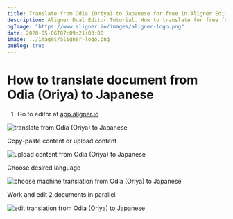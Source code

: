 ```yaml
---
title: Translate from Odia (Oriya) to Japanese for free in Aligner Editor
description: Aligner Dual Editor Tutorial. How to translate for free from Odia (Oriya) to Japanese. Aligner is multilingual document management platform. 
ogImage: "https://www.aligner.io/images/aligner-logo.png"
date: 2020-05-06T07:09:21+03:00
image: ../images/aligner-logo.png
onBlog: true
---
```


# How to translate document from Odia (Oriya) to Japanese

1. Go to editor at [app.aligner.io](https://app.aligner.io "Aligner App web page")

![translate from Odia (Oriya) to Japanese](../aligner-blank-editor.png "translate from Odia (Oriya) to Japanese")

Copy-paste content or upload content

![upload content from Odia (Oriya) to Japanese](../aligner-uploaded-document.png "upload content from Odia (Oriya) to Japanese")

Choose desired language

![choose machine translation from Odia (Oriya) to Japanese](../aligner-language-dropdown.png "choose machine translation from Odia (Oriya) to Japanese")

Work and edit 2 documents in parallel

![edit translation from Odia (Oriya) to Japanese](../aligner-double-sitded-editor.png "edit translation from Odia (Oriya) to Japanese")

